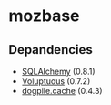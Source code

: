 mozbase
=======

Depandencies
------------

* [SQLAlchemy](http://hg.sqlalchemy.org/sqlalchemy) (0.8.1)
* [Voluptuous](https://github.com/alecthomas/voluptuous) (0.7.2)
* [dogpile.cache](http://dogpilecache.readthedocs.org/en/latest/) (0.4.3)
